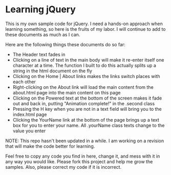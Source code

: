 # Learning jQuery

This is my own sample code for jQuery. I need a hands-on approach when learning something, so here is the fruits of my labor. I will continue to add to these documents as much as I can.

Here are the following things these documents do so far:

* The Header text fades in
* Clicking on a line of text in the main body will make it re-enter itself one character at a time. The function I built to do this actually splits up a string in the html document on the fly
* Clicking on the Home | About links makes the links switch places with each other
* Right-clicking on the About link will load the main content from the about.html page into the main content on this page
* Clicking on the Powered text at the bottom of the screen makes it fade out and back in, putting "Animation complete!" in the .second class
* Pressing the H key when you are not in a text field will bring you to the index.html page
* Clicking the YourName link at the bottom of the page brings up a text box for you to enter your name. All .yourName class texts change to the value you enter

NOTE: This repo hasn't been updated in a while. I am working on a
revision that will make the code better for learning.

Feel free to copy any code you find in here, change it, and mess with it in any way you would like. Please fork this project and help me grow the samples. Also, please correct my code if it is incorrect.
